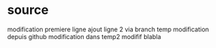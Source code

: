 # source
modification premiere ligne
ajout ligne 2 via branch temp
modification depuis github
modification dans temp2
modifif blabla




